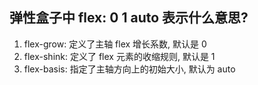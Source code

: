 ## 弹性盒子中 flex: 0 1 auto 表示什么意思?

1. flex-grow: 定义了主轴 flex 增长系数, 默认是 0
2. flex-shink: 定义了 flex 元素的收缩规则, 默认是 1
3. flex-basis: 指定了主轴方向上的初始大小, 默认为 auto
